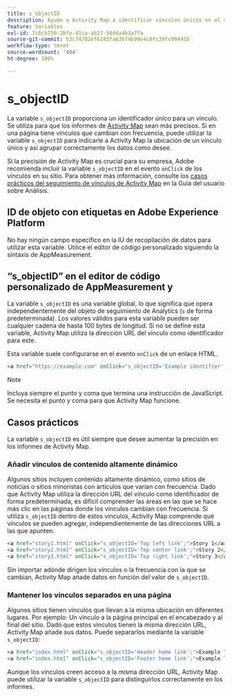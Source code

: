 ```yaml
---
title: s_objectID
description: Ayude a Activity Map a identificar vínculos únicos en el sitio.
feature: Variables
exl-id: 7c0cb750-2bfe-41ca-ab27-30dda4b3a7fa
source-git-commit: b3c74782ef6183fa63674b98e4c0fc39fc09441b
workflow-type: tm+mt
source-wordcount: '404'
ht-degree: 100%

---
```


# s_objectID

La variable `s_objectID` proporciona un identificador único para un vínculo. Se utiliza para que los informes de [Activity Map](/help/analyze/activity-map/activity-map.md) sean más precisos. Si en una página tiene vínculos que cambian con frecuencia, puede utilizar la variable `s_objectID` para indicarle a Activity Map la ubicación de un vínculo único y así agrupar correctamente los datos como desee.

Si la precisión de Activity Map es crucial para su empresa, Adobe recomienda incluir la variable `s_objectID` en el evento `onClick` de los vínculos en su sitio. Para obtener más información, consulte los [casos prácticos del seguimiento de vínculos de Activity Map](/help/analyze/activity-map/activitymap-link-tracking/activitymap-link-tracking-use-case.md) en la Guía del usuario sobre Análisis.

## ID de objeto con etiquetas en Adobe Experience Platform

No hay ningún campo específico en la IU de recopilación de datos para utilizar esta variable. Utilice el editor de código personalizado siguiendo la sintaxis de AppMeasurement.

## “s_objectID” en el editor de código personalizado de AppMeasurement y 

La variable `s_objectID` es una variable global, lo que significa que opera independientemente del objeto de seguimiento de Analytics (`s` de forma predeterminada). Los valores válidos para esta variable pueden ser cualquier cadena de hasta 100 bytes de longitud. Si no se define esta variable, Activity Map utiliza la dirección URL del vínculo como identificador para este.

Esta variable suele configurarse en el evento `onClick` de un enlace HTML.

```HTML
<a href="https://example.com" onClick="s_objectID='Example identifier';">Example link</a>
```

>[!NOTE]
>
>Incluya siempre el punto y coma que termina una instrucción de JavaScript. Se necesita el punto y coma para que Activity Map funcione.

## Casos prácticos

La variable `s_objectID` es útil siempre que desee aumentar la precisión en los informes de Activity Map.

### Añadir vínculos de contenido altamente dinámico

Algunos sitios incluyen contenido altamente dinámico, como sitios de noticias o sitios minoristas con artículos que varían con frecuencia. Dado que Activity Map utiliza la dirección URL del vínculo como identificador de forma predeterminada, es difícil comprender las áreas en las que se hace más clic en las páginas donde los vínculos cambian con frecuencia. Si utiliza `s_objectID` dentro de estos vínculos, Activity Map comprende qué vínculos se pueden agregar, independientemente de las direcciones URL a las que apunten.

```HTML
<a href="story1.html" onClick="s_objectID='Top left link';">Story 1</a>
<a href="story2.html" onClick="s_objectID='Top center link';">Story 2</a>
<a href="story3.html" onClick="s_objectID='Top right link';">Story 3</a>
```

Sin importar adónde dirigen los vínculos o la frecuencia con la que se cambian, Activity Map añade datos en función del valor de `s_objectID`.

### Mantener los vínculos separados en una página

Algunos sitios tienen vínculos que llevan a la misma ubicación en diferentes lugares. Por ejemplo: Un vínculo a la página principal en el encabezado y al final del sitio. Dado que estos vínculos tienen la misma dirección URL, Activity Map añade sus datos. Puede separarlos mediante la variable `s_objectID`:

```HTML
<a href="index.html" onClick="s_objectID='Header home link';">Example link in Header</a>
<a href="index.html" onClick="s_objectID='Footer home link';">Example link in Footer</a>
```

Aunque los vínculos creen acceso a la misma dirección URL, Activity Map puede utilizar la variable `s_objectID` para distinguirlos correctamente en los informes.
